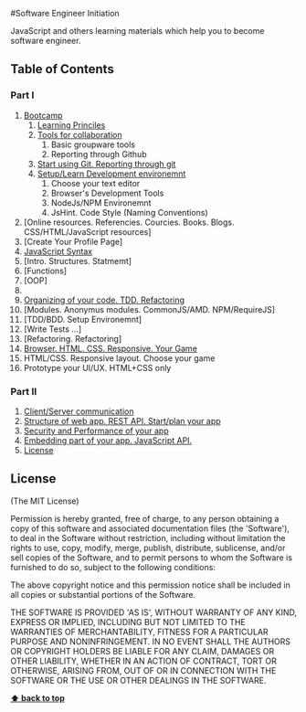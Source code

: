 #Software Engineer Initiation

JavaScript and others learning materials which help you to become software engineer.

## Table of Contents

### Part I

1. [Bootcamp](/bootcamp/) 
    1. [Learning Princiles](bootcamp/learning-principles.md)
    1. [Tools for collaboration](bootcamp/tools-for-collaboration.md)
        1. Basic groupware tools
        1. Reporting through Github
    1. [Start using Git. Reporting through git](bootcamp/StartUsingGit.md)
    1. [Setup/Learn Development environemnt](/bootcamp)
        1. Choose your text editor
        1. Browser's Development Tools 
        1. NodeJs/NPM Environemnt
        1. JsHint. Code Style (Naming Conventions)
  1. [Online resources. Referencies. Courcies. Books. Blogs. CSS/HTML/JavaScript resources]
  1. [Create Your Profile Page]
1.  [JavaScript Syntax](/week-2)
  1. [Intro. Structures. Statmemt]
  1. [Functions]
  1. [OOP]
  1. 
1.  [Organizing of your code. TDD. Refactoring](/week-3)
  1. [Modules. Anonymus modules. CommonJS/AMD. NPM/RequireJS]
  1. [TDD/BDD. Setup Environemnt]
  1. [Write Tests ...]
  1. [Refactoring. Refactoring]
1.  [Browser. HTML. CSS. Responsive. Your Game](/week-4)
  1. HTML/CSS. Responsive layout. Choose your game
  1. Prototype your UI/UX. HTML+CSS only

### Part II

1. [Client/Server communication](/week-5)
1. [ Structure of web app. REST API. Start/plan your app](/week-6)
1. [Security and Performance of your app](/week-7)
1. [Embedding part of your app. JavaScript API.](/week-8)
1. [License](#License)
 



## License

(The MIT License)

Permission is hereby granted, free of charge, to any person obtaining
a copy of this software and associated documentation files (the
'Software'), to deal in the Software without restriction, including
without limitation the rights to use, copy, modify, merge, publish,
distribute, sublicense, and/or sell copies of the Software, and to
permit persons to whom the Software is furnished to do so, subject to
the following conditions:

The above copyright notice and this permission notice shall be
included in all copies or substantial portions of the Software.

THE SOFTWARE IS PROVIDED 'AS IS', WITHOUT WARRANTY OF ANY KIND,
EXPRESS OR IMPLIED, INCLUDING BUT NOT LIMITED TO THE WARRANTIES OF
MERCHANTABILITY, FITNESS FOR A PARTICULAR PURPOSE AND NONINFRINGEMENT.
IN NO EVENT SHALL THE AUTHORS OR COPYRIGHT HOLDERS BE LIABLE FOR ANY
CLAIM, DAMAGES OR OTHER LIABILITY, WHETHER IN AN ACTION OF CONTRACT,
TORT OR OTHERWISE, ARISING FROM, OUT OF OR IN CONNECTION WITH THE
SOFTWARE OR THE USE OR OTHER DEALINGS IN THE SOFTWARE.

**[⬆ back to top](#table-of-contents)**
